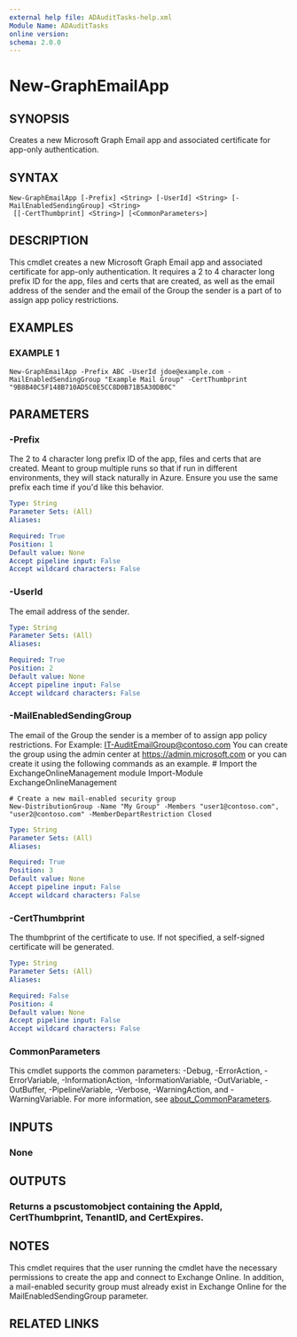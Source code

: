 ```yaml
---
external help file: ADAuditTasks-help.xml
Module Name: ADAuditTasks
online version:
schema: 2.0.0
---
```


# New-GraphEmailApp

## SYNOPSIS
Creates a new Microsoft Graph Email app and associated certificate for app-only authentication.

## SYNTAX

```
New-GraphEmailApp [-Prefix] <String> [-UserId] <String> [-MailEnabledSendingGroup] <String>
 [[-CertThumbprint] <String>] [<CommonParameters>]
```

## DESCRIPTION
This cmdlet creates a new Microsoft Graph Email app and associated certificate for app-only authentication.
It requires a 2 to 4 character long prefix ID for the app, files and certs that are created, as well as the
email address of the sender and the email of the Group the sender is a part of to assign app policy restrictions.

## EXAMPLES

### EXAMPLE 1
```
New-GraphEmailApp -Prefix ABC -UserId jdoe@example.com -MailEnabledSendingGroup "Example Mail Group" -CertThumbprint "9B8B40C5F148B710AD5C0E5CC8D0B71B5A30DB0C"
```

## PARAMETERS

### -Prefix
The 2 to 4 character long prefix ID of the app, files and certs that are created.
Meant to group multiple runs
so that if run in different environments, they will stack naturally in Azure.
Ensure you use the same prefix each
time if you'd like this behavior.

```yaml
Type: String
Parameter Sets: (All)
Aliases:

Required: True
Position: 1
Default value: None
Accept pipeline input: False
Accept wildcard characters: False
```

### -UserId
The email address of the sender.

```yaml
Type: String
Parameter Sets: (All)
Aliases:

Required: True
Position: 2
Default value: None
Accept pipeline input: False
Accept wildcard characters: False
```

### -MailEnabledSendingGroup
The email of the Group the sender is a member of to assign app policy restrictions.
For Example: IT-AuditEmailGroup@contoso.com
You can create the group using the admin center at https://admin.microsoft.com or you can create it
using the following commands as an example.
    # Import the ExchangeOnlineManagement module
    Import-Module ExchangeOnlineManagement

    # Create a new mail-enabled security group
    New-DistributionGroup -Name "My Group" -Members "user1@contoso.com", "user2@contoso.com" -MemberDepartRestriction Closed

```yaml
Type: String
Parameter Sets: (All)
Aliases:

Required: True
Position: 3
Default value: None
Accept pipeline input: False
Accept wildcard characters: False
```

### -CertThumbprint
The thumbprint of the certificate to use.
If not specified, a self-signed certificate will be generated.

```yaml
Type: String
Parameter Sets: (All)
Aliases:

Required: False
Position: 4
Default value: None
Accept pipeline input: False
Accept wildcard characters: False
```

### CommonParameters
This cmdlet supports the common parameters: -Debug, -ErrorAction, -ErrorVariable, -InformationAction, -InformationVariable, -OutVariable, -OutBuffer, -PipelineVariable, -Verbose, -WarningAction, and -WarningVariable. For more information, see [about_CommonParameters](http://go.microsoft.com/fwlink/?LinkID=113216).

## INPUTS

### None
## OUTPUTS

### Returns a pscustomobject containing the AppId, CertThumbprint, TenantID, and CertExpires.
## NOTES
This cmdlet requires that the user running the cmdlet have the necessary permissions
to create the app and connect to Exchange Online.
In addition, a mail-enabled security
group must already exist in Exchange Online for the MailEnabledSendingGroup parameter.

## RELATED LINKS
